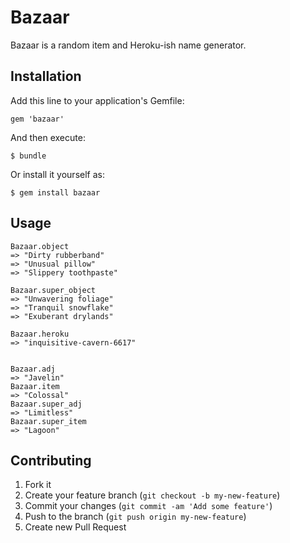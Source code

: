 # Bazaar

Bazaar is a random item and Heroku-ish name generator.

## Installation

Add this line to your application's Gemfile:

    gem 'bazaar'

And then execute:

    $ bundle

Or install it yourself as:

    $ gem install bazaar

## Usage

    Bazaar.object
    => "Dirty rubberband"
    => "Unusual pillow"
    => "Slippery toothpaste"

    Bazaar.super_object
    => "Unwavering foliage"
    => "Tranquil snowflake"
    => "Exuberant drylands"

    Bazaar.heroku
    => "inquisitive-cavern-6617"


    Bazaar.adj
    => "Javelin"
    Bazaar.item
    => "Colossal"
    Bazaar.super_adj
    => "Limitless"
    Bazaar.super_item
    => "Lagoon"


## Contributing

1. Fork it
2. Create your feature branch (`git checkout -b my-new-feature`)
3. Commit your changes (`git commit -am 'Add some feature'`)
4. Push to the branch (`git push origin my-new-feature`)
5. Create new Pull Request
